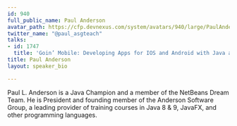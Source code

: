 ```yaml
---
id: 940
full_public_name: Paul Anderson
avatar_path: https://cfp.devnexus.com/system/avatars/940/large/PaulAnderson.jpg?1510720434
twitter_name: "@paul_asgteach"
talks:
- id: 1747
  title: 'Goin’ Mobile: Developing Apps for IOS and Android with Java and JavaFX'
title: Paul Anderson
layout: speaker_bio

---
```

Paul L. Anderson is a Java Champion and a member of the NetBeans Dream Team. He is President and founding member of the Anderson Software Group, a leading provider of training courses in Java 8 & 9, JavaFX, and other programming languages. 
